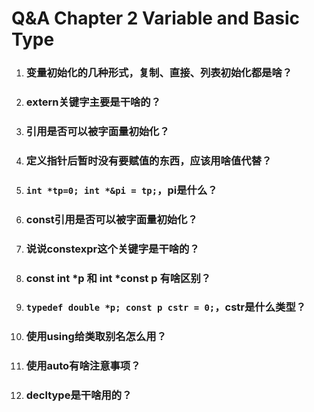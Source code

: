 # Q&A Chapter 2 Variable and Basic Type

1. ### 变量初始化的几种形式，复制、直接、列表初始化都是啥？

2. ### extern关键字主要是干啥的？

3. ### 引用是否可以被字面量初始化？

4. ### 定义指针后暂时没有要赋值的东西，应该用啥值代替？

5. ### `int *tp=0; int *&pi = tp;`，pi是什么？

6. ### const引用是否可以被字面量初始化？

7. ### 说说constexpr这个关键字是干啥的？

8. ### const int *p 和 int *const p 有啥区别？

9. ### `typedef double *p; const p cstr = 0;`，cstr是什么类型？

10. ### 使用using给类取别名怎么用？

11. ### 使用auto有啥注意事项？

12. ### decltype是干啥用的？